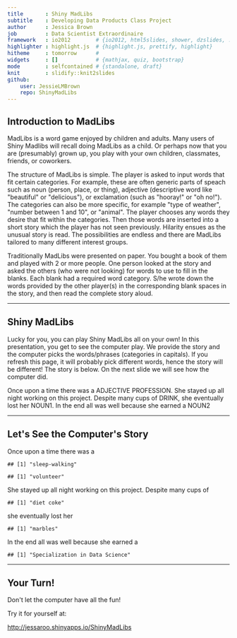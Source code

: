 ```yaml
---
title       : Shiny MadLibs
subtitle    : Developing Data Products Class Project
author      : Jessica Brown 
job         : Data Scientist Extraordinaire
framework   : io2012        # {io2012, html5slides, shower, dzslides, ...}
highlighter : highlight.js  # {highlight.js, prettify, highlight}
hitheme     : tomorrow      # 
widgets     : []            # {mathjax, quiz, bootstrap}
mode        : selfcontained # {standalone, draft}
knit        : slidify::knit2slides
github:
    user: JessieLMBrown
    repo: ShinyMadLibs
---
```


## Introduction to MadLibs

MadLibs is a word game enjoyed by children and adults. Many users of Shiny Madlibs will recall doing MadLibs as a child. Or perhaps now that you are (presumably) grown up, you play with your own children, classmates, friends, or coworkers.

The structure of MadLibs is simple. The player is asked to input words that fit certain categories. For example, these are often generic parts of speach such as noun (person, place, or thing), adjective (descriptive word like "beautiful" or "delicious"), or exclamation (such as "hooray!" or "oh no!"). The categories can also be more specific, for example "type of weather", "number between 1 and 10", or "animal". The player chooses any words they desire that fit within the categories. Then those words are inserted into a short story which the player has not seen previously. Hilarity ensues as the unusual story is read. The possibilities are endless and there are MadLibs tailored to many different interest groups. 

Traditionally MadLibs were presented on paper. You bought a book of them and played with 2 or more people.  One person looked at the story and asked the others (who were not looking) for words to use to fill in the blanks. Each blank had a required word category. S/he wrote down the words provided by the other player(s) in the corresponding blank spaces in the story, and then read the complete story aloud.  

--- 

## Shiny MadLibs

Lucky for you, you can play Shiny MadLibs all on your own! In this presentation, you get to see the computer play. 
We provide the story and the computer picks the words/phrases (categories in capitals). If you refresh this page, it will probably pick different 
words, hence the story will be different! The story is below. On the next slide we will see how the computer did. 

Once upon a time there was a ADJECTIVE PROFESSION. She stayed up all night working on this project. Despite many cups of DRINK, she eventually
lost her NOUN1. In the end all was well because she earned a NOUN2


---

## Let's See the Computer's Story

Once upon a time there was a 

```
## [1] "sleep-walking"
```


```
## [1] "volunteer"
```
She stayed up all night working on this project. Despite many cups of 

```
## [1] "diet coke"
```
she eventually lost her 

```
## [1] "marbles"
```
In the end all was well because she earned a 

```
## [1] "Specialization in Data Science"
```

---

## Your Turn!

Don't let the computer have all the fun!

Try it for yourself at: 

http://jessaroo.shinyapps.io/ShinyMadLibs 

